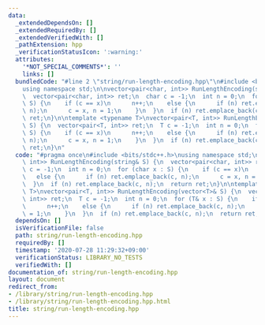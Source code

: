 ```yaml
---
data:
  _extendedDependsOn: []
  _extendedRequiredBy: []
  _extendedVerifiedWith: []
  _pathExtension: hpp
  _verificationStatusIcon: ':warning:'
  attributes:
    '*NOT_SPECIAL_COMMENTS*': ''
    links: []
  bundledCode: "#line 2 \"string/run-length-encoding.hpp\"\n#include <bits/stdc++.h>\n\
    using namespace std;\n\nvector<pair<char, int>> RunLengthEncoding(string& S) {\n\
    \  vector<pair<char, int>> ret;\n  char c = -1;\n  int n = 0;\n  for (char x :\
    \ S) {\n    if (c == x)\n      n++;\n    else {\n      if (n) ret.emplace_back(c,\
    \ n);\n      c = x, n = 1;\n    }\n  }\n  if (n) ret.emplace_back(c, n);\n  return\
    \ ret;\n}\n\ntemplate <typename T>\nvector<pair<T, int>> RunLengthEncoding(vector<T>&\
    \ S) {\n  vector<pair<T, int>> ret;\n  T c = -1;\n  int n = 0;\n  for (T& x :\
    \ S) {\n    if (c == x)\n      n++;\n    else {\n      if (n) ret.emplace_back(c,\
    \ n);\n      c = x, n = 1;\n    }\n  }\n  if (n) ret.emplace_back(c, n);\n  return\
    \ ret;\n}\n"
  code: "#pragma once\n#include <bits/stdc++.h>\nusing namespace std;\n\nvector<pair<char,\
    \ int>> RunLengthEncoding(string& S) {\n  vector<pair<char, int>> ret;\n  char\
    \ c = -1;\n  int n = 0;\n  for (char x : S) {\n    if (c == x)\n      n++;\n \
    \   else {\n      if (n) ret.emplace_back(c, n);\n      c = x, n = 1;\n    }\n\
    \  }\n  if (n) ret.emplace_back(c, n);\n  return ret;\n}\n\ntemplate <typename\
    \ T>\nvector<pair<T, int>> RunLengthEncoding(vector<T>& S) {\n  vector<pair<T,\
    \ int>> ret;\n  T c = -1;\n  int n = 0;\n  for (T& x : S) {\n    if (c == x)\n\
    \      n++;\n    else {\n      if (n) ret.emplace_back(c, n);\n      c = x, n\
    \ = 1;\n    }\n  }\n  if (n) ret.emplace_back(c, n);\n  return ret;\n}"
  dependsOn: []
  isVerificationFile: false
  path: string/run-length-encoding.hpp
  requiredBy: []
  timestamp: '2020-07-28 11:29:32+09:00'
  verificationStatus: LIBRARY_NO_TESTS
  verifiedWith: []
documentation_of: string/run-length-encoding.hpp
layout: document
redirect_from:
- /library/string/run-length-encoding.hpp
- /library/string/run-length-encoding.hpp.html
title: string/run-length-encoding.hpp
---
```

